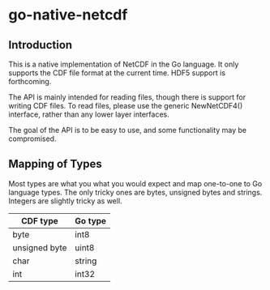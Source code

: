 # go-native-netcdf

## Introduction

This is a native implementation of NetCDF in the Go language.  It only supports the CDF
file format at the current time. HDF5 support is forthcoming.

The API is mainly intended for reading files, though there is support for writing CDF files.
To read files, please use the generic NewNetCDF4() interface, rather than any lower layer interfaces.

The goal of the API is to be easy to use, and some functionality may be compromised.

## Mapping of Types

Most types are what you what you would expect and map one-to-one to Go language types.  The only tricky ones are bytes, unsigned bytes and strings.  Integers are slightly tricky as well.


| CDF type      | Go type |
|---------------|---------|
| byte          | int8    |
| unsigned byte | uint8   |
| char          | string  |
| int           | int32   |




